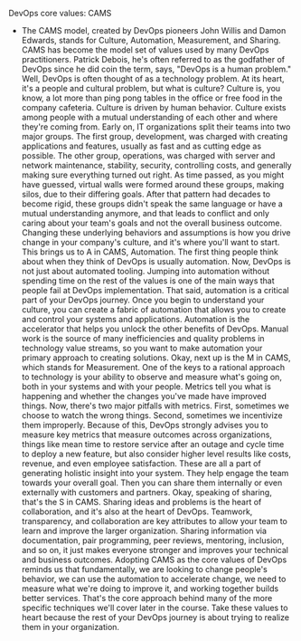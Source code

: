 DevOps core values: CAMS
- The CAMS model, created by DevOps pioneers John Willis and Damon Edwards, stands for Culture, Automation, Measurement, and Sharing. CAMS has become the model set of values used by many DevOps practitioners. Patrick Debois, he's often referred to as the godfather of DevOps since he did coin the term, says, "DevOps is a human problem." Well, DevOps is often thought of as a technology problem. At its heart, it's a people and cultural problem, but what is culture? Culture is, you know, a lot more than ping pong tables in the office or free food in the company cafeteria. Culture is driven by human behavior. Culture exists among people with a mutual understanding of each other and where they're coming from. Early on, IT organizations split their teams into two major groups. The first group, development, was charged with creating applications and features, usually as fast and as cutting edge as possible. The other group, operations, was charged with server and network maintenance, stability, security, controlling costs, and generally making sure everything turned out right. As time passed, as you might have guessed, virtual walls were formed around these groups, making silos, due to their differing goals. After that pattern had decades to become rigid, these groups didn't speak the same language or have a mutual understanding anymore, and that leads to conflict and only caring about your team's goals and not the overall business outcome. Changing these underlying behaviors and assumptions is how you drive change in your company's culture, and it's where you'll want to start. This brings us to A in CAMS, Automation. The first thing people think about when they think of DevOps is usually automation. Now, DevOps is not just about automated tooling. Jumping into automation without spending time on the rest of the values is one of the main ways that people fail at DevOps implementation. That said, automation is a critical part of your DevOps journey. Once you begin to understand your culture, you can create a fabric of automation that allows you to create and control your systems and applications. Automation is the accelerator that helps you unlock the other benefits of DevOps. Manual work is the source of many inefficiencies and quality problems in technology value streams, so you want to make automation your primary approach to creating solutions. Okay, next up is the M in CAMS, which stands for Measurement. One of the keys to a rational approach to technology is your ability to observe and measure what's going on, both in your systems and with your people. Metrics tell you what is happening and whether the changes you've made have improved things. Now, there's two major pitfalls with metrics. First, sometimes we choose to watch the wrong things. Second, sometimes we incentivize them improperly. Because of this, DevOps strongly advises you to measure key metrics that measure outcomes across organizations, things like mean time to restore service after an outage and cycle time to deploy a new feature, but also consider higher level results like costs, revenue, and even employee satisfaction. These are all a part of generating holistic insight into your system. They help engage the team towards your overall goal. Then you can share them internally or even externally with customers and partners. Okay, speaking of sharing, that's the S in CAMS. Sharing ideas and problems is the heart of collaboration, and it's also at the heart of DevOps. Teamwork, transparency, and collaboration are key attributes to allow your team to learn and improve the larger organization. Sharing information via documentation, pair programming, peer reviews, mentoring, inclusion, and so on, it just makes everyone stronger and improves your technical and business outcomes. Adopting CAMS as the core values of DevOps reminds us that fundamentally, we are looking to change people's behavior, we can use the automation to accelerate change, we need to measure what we're doing to improve it, and working together builds better services. That's the core approach behind many of the more specific techniques we'll cover later in the course. Take these values to heart because the rest of your DevOps journey is about trying to realize them in your organization.